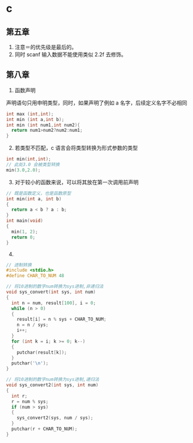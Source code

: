 # c

## 第五章

1. 注意＝的优先级是最后的。
2. 同时 scanf 输入数据不能使用类似 2.2f 去修饰。

## 第八章

1. 函数声明

声明语句只用申明类型，同时，如果声明了例如 a 名字，后续定义名字不必相同

```c
int max (int,int);
int min (int a,int b);
int min (int num1,int num2){
  return num1>num2?num2:num1;
}
```

2. 若类型不匹配，c 语言会将类型转换为形式参数的类型

```c
int min(int,int);
// 此处3.0 会被类型转换
min(3.0,2.0);
```

3. 对于较小的函数来说，可以将其放在第一次调用前声明

```c
// 既是函数定义，也是函数原型
int min(int a, int b)
{
  return a < b ? a : b;
}
int main(void)
{
  min(1, 2);
  return 0;
}
```

4.

```c
// 进制转换
#include <stdio.h>
#define CHAR_TO_NUM 48

// 将10进制的数字num转换为sys进制,非递归法
void sys_convert(int sys, int num)
{
  int n = num, result[100], i = 0;
  while (n > 0)
  {
    result[i] = n % sys + CHAR_TO_NUM;
    n = n / sys;
    i++;
  }
  for (int k = i; k >= 0; k--)
  {
    putchar(result[k]);
  }
  putchar('\n');
}

// 将10进制的数字num转换为sys进制,递归法
void sys_convert2(int sys, int num)
{
  int r;
  r = num % sys;
  if (num > sys)
  {
    sys_convert2(sys, num / sys);
  }
  putchar(r + CHAR_TO_NUM);
}
```
